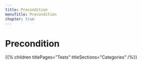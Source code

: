 ```yaml
---
title: Precondition
menuTitle: Precondition
chapter: true
---
```


# Precondition

{{% children titlePages="Tests" titleSections="Categories" /%}}
